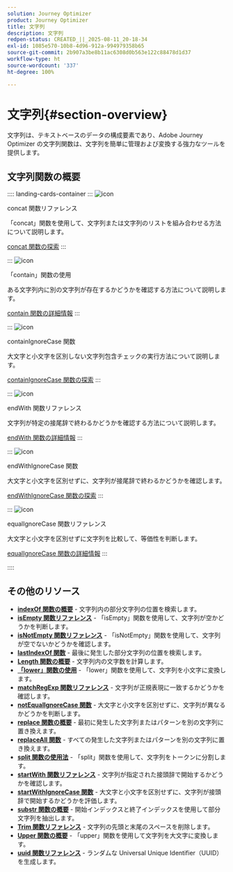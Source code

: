 ```yaml
---
solution: Journey Optimizer
product: Journey Optimizer
title: 文字列
description: 文字列
redpen-status: CREATED_||_2025-08-11_20-18-34
exl-id: 1085e570-10b8-4d96-912a-994979358b65
source-git-commit: 2b907a3be8b11ac6308d0b563e122c88478d1d37
workflow-type: ht
source-wordcount: '337'
ht-degree: 100%

---
```


# 文字列{#section-overview}

文字列は、テキストベースのデータの構成要素であり、Adobe Journey Optimizer の文字列関数は、文字列を簡単に管理および変換する強力なツールを提供します。

## 文字列関数の概要

:::: landing-cards-container
:::
![icon](https://cdn.experienceleague.adobe.com/icons/code-branch.svg)

concat 関数リファレンス

「concat」関数を使用して、文字列または文字列のリストを組み合わせる方法について説明します。

[concat 関数の探索](../using/building-journeys/functions/functionconcat.md)
:::

:::
![icon](https://cdn.experienceleague.adobe.com/icons/code-branch.svg)

「contain」関数の使用

ある文字列内に別の文字列が存在するかどうかを確認する方法について説明します。

[contain 関数の詳細情報](../using/building-journeys/functions/functioncontain.md)
:::

:::
![icon](https://cdn.experienceleague.adobe.com/icons/code-branch.svg)

containIgnoreCase 関数

大文字と小文字を区別しない文字列包含チェックの実行方法について説明します。

[containIgnoreCase 関数の探索](../using/building-journeys/functions/functioncontainwithignorecase.md)
:::

:::
![icon](https://cdn.experienceleague.adobe.com/icons/code-branch.svg)

endWith 関数リファレンス

文字列が特定の接尾辞で終わるかどうかを確認する方法について説明します。

[endWith 関数の詳細情報](../using/building-journeys/functions/functionendwith.md)
:::

:::
![icon](https://cdn.experienceleague.adobe.com/icons/code-branch.svg)

endWithIgnoreCase 関数

大文字と小文字を区別せずに、文字列が接尾辞で終わるかどうかを確認します。

[endWithIgnoreCase 関数の探索](../using/building-journeys/functions/functionendwithignorecase.md)
:::

:::
![icon](https://cdn.experienceleague.adobe.com/icons/code-branch.svg)

equalIgnoreCase 関数リファレンス

大文字と小文字を区別せずに文字列を比較して、等価性を判断します。

[equalIgnoreCase 関数の詳細情報](../using/building-journeys/functions/functionequalignorecase.md)
:::

::::


## その他のリソース

- **[indexOf 関数の概要](../using/building-journeys/functions/functionindexof.md)** - 文字列内の部分文字列の位置を検索します。
- **[isEmpty 関数リファレンス](../using/building-journeys/functions/functionisempty.md)** - 「isEmpty」関数を使用して、文字列が空かどうかを判断します。
- **[isNotEmpty 関数リファレンス](../using/building-journeys/functions/functionisnotempty.md)** - 「isNotEmpty」関数を使用して、文字列が空でないかどうかを確認します。
- **[lastIndexOf 関数](../using/building-journeys/functions/functionlastindexof.md)** - 最後に発生した部分文字列の位置を検索します。
- **[Length 関数の概要](../using/building-journeys/functions/functionlength.md)** - 文字列内の文字数を計算します。
- **[「lower」関数の使用](../using/building-journeys/functions/functionlower.md)** - 「lower」関数を使用して、文字列を小文字に変換します。
- **[matchRegExp 関数リファレンス](../using/building-journeys/functions/functionmatchregexp.md)** - 文字列が正規表現に一致するかどうかを確認します。
- **[notEqualIgnoreCase 関数](../using/building-journeys/functions/functionnotequalignorecase.md)** - 大文字と小文字を区別せずに、文字列が異なるかどうかを判断します。
- **[replace 関数の概要](../using/building-journeys/functions/functionreplace.md)** - 最初に発生した文字列またはパターンを別の文字列に置き換えます。
- **[replaceAll 関数](../using/building-journeys/functions/functionreplaceall.md)** - すべての発生した文字列またはパターンを別の文字列に置き換えます。
- **[split 関数の使用法](../using/building-journeys/functions/functionsplit.md)** - 「split」関数を使用して、文字列をトークンに分割します。
- **[startWith 関数リファレンス](../using/building-journeys/functions/functionstartwith.md)** - 文字列が指定された接頭辞で開始するかどうかを確認します。
- **[startWithIgnoreCase 関数](../using/building-journeys/functions/functionstartwithignorecase.md)** - 大文字と小文字を区別せずに、文字列が接頭辞で開始するかどうかを評価します。
- **[substr 関数の概要](../using/building-journeys/functions/functionsubstr.md)** - 開始インデックスと終了インデックスを使用して部分文字列を抽出します。
- **[Trim 関数リファレンス](../using/building-journeys/functions/functiontrim.md)** - 文字列の先頭と末尾のスペースを削除します。
- **[Upper 関数の概要](../using/building-journeys/functions/functionupper.md)** - 「upper」関数を使用して文字列を大文字に変換します。
- **[uuid 関数リファレンス](../using/building-journeys/functions/functionuuid.md)** - ランダムな Universal Unique Identifier（UUID）を生成します。
